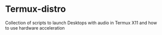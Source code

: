 # Termux-distro
Collection of scripts to launch Desktops with audio in Termux X11 and how to use hardware acceleration
